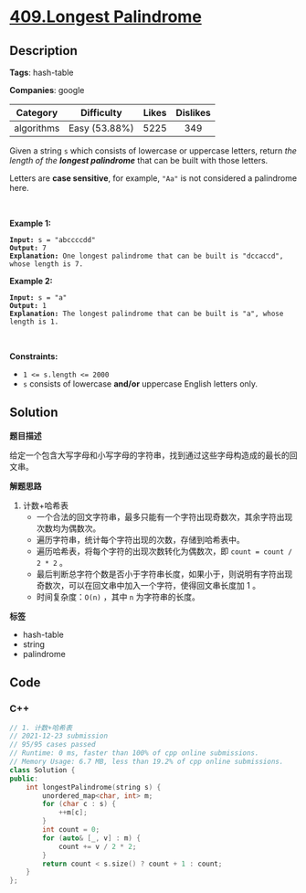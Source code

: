 # [409.Longest Palindrome](https://leetcode.com/problems/longest-palindrome/description/)

## Description

**Tags**: hash-table

**Companies**: google

|  Category  |  Difficulty   | Likes | Dislikes |
| :--------: | :-----------: | :---: | :------: |
| algorithms | Easy (53.88%) | 5225  |   349    |

<p>Given a string <code>s</code> which consists of lowercase or uppercase letters, return <em>the length of the <strong>longest palindrome</strong></em>&nbsp;that can be built with those letters.</p>
<p>Letters are <strong>case sensitive</strong>, for example,&nbsp;<code>&quot;Aa&quot;</code> is not considered a palindrome here.</p>
<p>&nbsp;</p>
<p><strong class="example">Example 1:</strong></p>
<pre><code><strong>Input:</strong> s = &quot;abccccdd&quot;
<strong>Output:</strong> 7
<strong>Explanation:</strong> One longest palindrome that can be built is &quot;dccaccd&quot;, whose length is 7.</code></pre>
<p><strong class="example">Example 2:</strong></p>
<pre><code><strong>Input:</strong> s = &quot;a&quot;
<strong>Output:</strong> 1
<strong>Explanation:</strong> The longest palindrome that can be built is &quot;a&quot;, whose length is 1.</code></pre>
<p>&nbsp;</p>
<p><strong>Constraints:</strong></p>
<ul>
  <li><code>1 &lt;= s.length &lt;= 2000</code></li>
  <li><code>s</code> consists of lowercase <strong>and/or</strong> uppercase English&nbsp;letters only.</li>
</ul>

## Solution

**题目描述**

给定一个包含大写字母和小写字母的字符串，找到通过这些字母构造成的最长的回文串。

**解题思路**

1. 计数+哈希表
   - 一个合法的回文字符串，最多只能有一个字符出现奇数次，其余字符出现次数均为偶数次。
   - 遍历字符串，统计每个字符出现的次数，存储到哈希表中。
   - 遍历哈希表，将每个字符的出现次数转化为偶数次，即 `count = count / 2 * 2` 。
   - 最后判断总字符个数是否小于字符串长度，如果小于，则说明有字符出现奇数次，可以在回文串中加入一个字符，使得回文串长度加 1 。
   - 时间复杂度：`O(n)` ，其中 `n` 为字符串的长度。

**标签**

- hash-table
- string
- palindrome

<!-- code start -->
## Code

### C++

```cpp
// 1. 计数+哈希表
// 2021-12-23 submission
// 95/95 cases passed
// Runtime: 0 ms, faster than 100% of cpp online submissions.
// Memory Usage: 6.7 MB, less than 19.2% of cpp online submissions.
class Solution {
public:
    int longestPalindrome(string s) {
        unordered_map<char, int> m;
        for (char c : s) {
            ++m[c];
        }
        int count = 0;
        for (auto& [_, v] : m) {
            count += v / 2 * 2;
        }
        return count < s.size() ? count + 1 : count;
    }
};
```

<!-- code end -->
